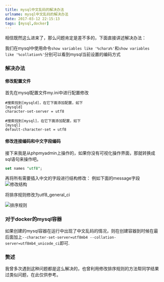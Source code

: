 ```yaml
---
title: mysql中文乱码的解决办法
urlname: mysql中文乱码的解决办法
date: 2017-03-12 22:15:13
tags: [mysql,docker]
---
```

相信既然这么进来了，那么问题肯定是差不多的，下面直接讲述解决办法：
<!-- more -->

我们在mysql中使用命令`show variables like '%chara%'`和`show variables like '%collation%'`分别可以看到mysql当前设置的编码方式

### 解决办法
#### 修改配置文件
首先在mysql配置文件my.ini中进行配置修改

```
#搜索找到[mysqld]，在它下面添加配置，如下
[mysqld]
character-set-server = utf8

#搜索找到[mysql]，在它下面添加配置，如下
[mysql]
default-character-set = utf8
```
#### 修改连接编码和中文字段编码
接下来我是从phpmyadmin上操作的，如果你没有可视化操作界面，那就转换成sql语句来操作吧。

```sql
set names "utf8";
```

再将所有需要插入中文的字段进行结构修改：
例如下面的message字段
![修改结构](https://cdn.safeandsound.cn/image/web应用从网页插入中文到mysql变成乱码的解决办法/修改.png)


将排序规则修改为utf8_general_ci

![排序规则](https://cdn.safeandsound.cn/image/web应用从网页插入中文到mysql变成乱码的解决办法/utf8.png)

### 对于docker的mysql容器
如果创建的mysql容器在运行中出现了中文乱码的情况，则在创建容器到时候在最后面加上`--character-set-server=utf8mb4 --collation-server=utf8mb4_unicode_ci`即可.

### 赘述
我曾多次遇到这种问题都是这么解决的，也曾利用修改排序规则的方法帮同学结果过类似问题，在此仅供参考。